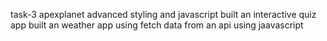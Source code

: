 task-3 apexplanet 
advanced styling and javascript
built an interactive quiz app
built an weather app using fetch data from an api using jaavascript
